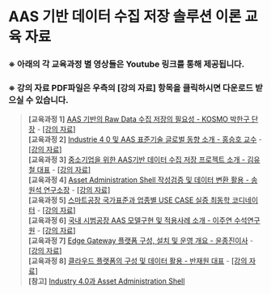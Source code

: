 # AAS 기반 데이터 수집 저장 솔루션 이론 교육 자료  
 
### ※ 아래의 각 교육과정 별 영상들은 Youtube 링크를 통해 제공됩니다.  
### ※ 강의 자료 PDF파일은 우측의 \[강의 자료\] 항목을 클릭하시면 다운로드 받으실 수 있습니다.  
> **\[교육과정 1\]**  [AAS 기반의 Raw Data 수집 저장의 필요성 - KOSMO 박한구 단장](https://youtu.be/pwMaS-CFZd0?list=PLcFqBGHqcUDpgyH10GI_kiAtqLme88_Nh) - [\[강의 자료\]](https://github.com/kosmo-nestfield/Education/blob/main/1.%20%EC%9D%B4%EB%A1%A0%20%EA%B5%90%EC%9C%A1%20%EC%98%81%EC%83%81%20%EB%B0%8F%20%EC%9E%90%EB%A3%8C/1%E1%84%8E%E1%85%A1%E1%84%89%E1%85%B5%E1%84%8E%E1%85%A1%E1%86%B7%E1%84%80%E1%85%A9%E1%84%8C%E1%85%A1%E1%84%85%E1%85%AD_AAS%20%E1%84%80%E1%85%B5%E1%84%87%E1%85%A1%E1%86%AB%E1%84%8B%E1%85%B4%20Raw%20Data%20%E1%84%89%E1%85%AE%E1%84%8C%E1%85%B5%E1%86%B8%20%E1%84%8C%E1%85%A5%E1%84%8C%E1%85%A1%E1%86%BC%E1%84%8B%E1%85%B4%20%E1%84%91%E1%85%B5%E1%86%AF%E1%84%8B%E1%85%AD%E1%84%89%E1%85%A5%E1%86%BC.pdf)  
> **\[교육과정 2\]**  [Industrie 4 0 및 AAS 표준기술 글로벌 동향 소개 - 홍승호 교수](https://youtu.be/dgLMA78JNhk?list=PLcFqBGHqcUDpgyH10GI_kiAtqLme88_Nh) - [\[강의 자료\]](https://github.com/kosmo-nestfield/Education/blob/main/1.%20%EC%9D%B4%EB%A1%A0%20%EA%B5%90%EC%9C%A1%20%EC%98%81%EC%83%81%20%EB%B0%8F%20%EC%9E%90%EB%A3%8C/2%E1%84%8E%E1%85%A1%E1%84%89%E1%85%B5%E1%84%8E%E1%85%A1%E1%86%B7%E1%84%80%E1%85%A9%E1%84%8C%E1%85%A1%E1%84%85%E1%85%AD_Industrie%204.0%20%E1%84%86%E1%85%B5%E1%86%BE%20AAS%20%E1%84%91%E1%85%AD%E1%84%8C%E1%85%AE%E1%86%AB%E1%84%80%E1%85%B5%E1%84%89%E1%85%AE%E1%86%AF%20%E1%84%80%E1%85%B3%E1%86%AF%E1%84%85%E1%85%A9%E1%84%87%E1%85%A5%E1%86%AF%20%E1%84%83%E1%85%A9%E1%86%BC%E1%84%92%E1%85%A3%E1%86%BC%20%E1%84%89%E1%85%A9%E1%84%80%E1%85%A2.pdf)  
> **\[교육과정 3\]**  [중소기업을 위한 AAS기반 데이터 수집 저장 프로젝트 소개 - 김유철 대표](https://youtu.be/FpMU1P18974?list=PLcFqBGHqcUDpgyH10GI_kiAtqLme88_Nh) - [\[강의 자료\]](https://github.com/kosmo-nestfield/Education/blob/main/1.%20%EC%9D%B4%EB%A1%A0%20%EA%B5%90%EC%9C%A1%20%EC%98%81%EC%83%81%20%EB%B0%8F%20%EC%9E%90%EB%A3%8C/3%E1%84%8E%E1%85%A1%E1%84%89%E1%85%B5%E1%84%8E%E1%85%A1%E1%86%B7%E1%84%80%E1%85%A9%E1%84%8C%E1%85%A1%E1%84%85%E1%85%AD_%E1%84%8C%E1%85%AE%E1%86%BC%E1%84%89%E1%85%A9%E1%84%80%E1%85%B5%E1%84%8B%E1%85%A5%E1%86%B8%E1%84%8B%E1%85%B3%E1%86%AF%20%E1%84%8B%E1%85%B1%E1%84%92%E1%85%A1%E1%86%AB%20AAS%E1%84%80%E1%85%B5%E1%84%87%E1%85%A1%E1%86%AB%20%E1%84%83%E1%85%A6%E1%84%8B%E1%85%B5%E1%84%90%E1%85%A5%20%E1%84%89%E1%85%AE%E1%84%8C%E1%85%B5%E1%86%B8%20%E1%84%8C%E1%85%A5%E1%84%8C%E1%85%A1%E1%86%BC%20%E1%84%91%E1%85%B3%E1%84%85%E1%85%A9%E1%84%8C%E1%85%A6%E1%86%A8%E1%84%90%E1%85%B3%20%E1%84%89%E1%85%A9%E1%84%80%E1%85%A2.pdf)  
> **\[교육과정 4\]**  [Asset Administration Shell 작성검증 및 데이터 변환 활용 - 송원석 연구소장](https://youtu.be/_HFhzw-QqH4?list=PLcFqBGHqcUDpgyH10GI_kiAtqLme88_Nh) - [\[강의 자료\]](https://github.com/kosmo-nestfield/Education/blob/main/1.%20%EC%9D%B4%EB%A1%A0%20%EA%B5%90%EC%9C%A1%20%EC%98%81%EC%83%81%20%EB%B0%8F%20%EC%9E%90%EB%A3%8C/4%E1%84%8E%E1%85%A1%E1%84%89%E1%85%B5%E1%84%8E%E1%85%A1%E1%86%B7%E1%84%80%E1%85%A9%E1%84%8C%E1%85%A1%E1%84%85%E1%85%AD_Asset%20Administration%20Shell%20%20%E1%84%8C%E1%85%A1%E1%86%A8%E1%84%89%E1%85%A5%E1%86%BC%E1%84%80%E1%85%A5%E1%86%B7%E1%84%8C%E1%85%B3%E1%86%BC%20%E1%84%86%E1%85%B5%E1%86%BE%20%E1%84%83%E1%85%A6%E1%84%8B%E1%85%B5%E1%84%90%E1%85%A5%20%E1%84%87%E1%85%A7%E1%86%AB%E1%84%92%E1%85%AA%E1%86%AB%20%E1%84%92%E1%85%AA%E1%86%AF%E1%84%8B%E1%85%AD%E1%86%BC%20.pdf)  
> **\[교육과정 5\]**  [스마트공장 국가표준과 업종별 USE CASE 실증 최동학 코디네이터](https://youtu.be/yZ5VWKD4EPg?list=PLcFqBGHqcUDpgyH10GI_kiAtqLme88_Nh) - [\[강의 자료\]](https://github.com/kosmo-nestfield/Education/blob/main/1.%20%EC%9D%B4%EB%A1%A0%20%EA%B5%90%EC%9C%A1%20%EC%98%81%EC%83%81%20%EB%B0%8F%20%EC%9E%90%EB%A3%8C/5%E1%84%8E%E1%85%A1%E1%84%89%E1%85%B5%E1%84%8E%E1%85%A1%E1%86%B7%E1%84%80%E1%85%A9%E1%84%8C%E1%85%A1%E1%84%85%E1%85%AD_%E1%84%89%E1%85%B3%E1%84%86%E1%85%A1%E1%84%90%E1%85%B3%E1%84%80%E1%85%A9%E1%86%BC%E1%84%8C%E1%85%A1%E1%86%BC%20%E1%84%80%E1%85%AE%E1%86%A8%E1%84%80%E1%85%A1%E1%84%91%E1%85%AD%E1%84%8C%E1%85%AE%E1%86%AB%E1%84%80%E1%85%AA%20%E1%84%8B%E1%85%A5%E1%86%B8%E1%84%8C%E1%85%A9%E1%86%BC%E1%84%87%E1%85%A7%E1%86%AF%20USE%20CASE%20%E1%84%89%E1%85%B5%E1%86%AF%E1%84%8C%E1%85%B3%E1%86%BC%20.pdf)  
> **\[교육과정 6\]**  [국내 시범공장 AAS 모델구현 및 적용사례 소개 - 이주연 수석연구원](https://youtu.be/L-xK4pRFwqs?list=PLcFqBGHqcUDpgyH10GI_kiAtqLme88_Nh) - [\[강의 자료\]](https://github.com/kosmo-nestfield/Education/blob/main/1.%20%EC%9D%B4%EB%A1%A0%20%EA%B5%90%EC%9C%A1%20%EC%98%81%EC%83%81%20%EB%B0%8F%20%EC%9E%90%EB%A3%8C/6%E1%84%8E%E1%85%A1%E1%84%89%E1%85%B5%E1%84%8E%E1%85%A1%E1%86%B7%E1%84%80%E1%85%A9%E1%84%8C%E1%85%A1%E1%84%85%E1%85%AD_%E1%84%80%E1%85%AE%E1%86%A8%E1%84%82%E1%85%A2%20%E1%84%89%E1%85%B5%E1%84%87%E1%85%A5%E1%86%B7%E1%84%80%E1%85%A9%E1%86%BC%E1%84%8C%E1%85%A1%E1%86%BC%20AAS%20%E1%84%86%E1%85%A9%E1%84%83%E1%85%A6%E1%86%AF%E1%84%80%E1%85%AE%E1%84%92%E1%85%A7%E1%86%AB%20%E1%84%86%E1%85%B5%E1%86%BE%20%E1%84%8C%E1%85%A5%E1%86%A8%E1%84%8B%E1%85%AD%E1%86%BC%E1%84%89%E1%85%A1%E1%84%85%E1%85%A8%20%E1%84%89%E1%85%A9%E1%84%80%E1%85%A2.pdf)  
> **\[교육과정 7\]**  [Edge Gateway 플랫폼 구성, 설치 및 운영 개요 - 윤종진이사](https://youtu.be/kyZORpNTjOk?list=PLcFqBGHqcUDpgyH10GI_kiAtqLme88_Nh) - [\[강의 자료\]](https://github.com/kosmo-nestfield/Education/blob/main/1.%20%EC%9D%B4%EB%A1%A0%20%EA%B5%90%EC%9C%A1%20%EC%98%81%EC%83%81%20%EB%B0%8F%20%EC%9E%90%EB%A3%8C/7%E1%84%8E%E1%85%A1%E1%84%89%E1%85%B5%E1%84%8E%E1%85%A1%E1%86%B7%E1%84%80%E1%85%A9%E1%84%8C%E1%85%A1%E1%84%85%E1%85%AD_EDGE%20%E1%84%91%E1%85%B3%E1%86%AF%E1%84%85%E1%85%A2%E1%86%BA%E1%84%91%E1%85%A9%E1%86%B7%20%E1%84%80%E1%85%AE%E1%84%89%E1%85%A5%E1%86%BC_%E1%84%89%E1%85%A5%E1%86%AF%E1%84%8E%E1%85%B5%20%E1%84%86%E1%85%B5%E1%86%BE%20%E1%84%92%E1%85%AA%E1%86%AF%E1%84%8B%E1%85%AD%E1%86%BC%20.pdf)  
> **\[교육과정 8\]**  [클라우드 플랫폼의 구성 및 데이터 활용 - 반재원 대표](https://youtu.be/e49B7-i040U?list=PLcFqBGHqcUDpgyH10GI_kiAtqLme88_Nh) - [\[강의 자료\]](https://github.com/kosmo-nestfield/Education/blob/main/1.%20%EC%9D%B4%EB%A1%A0%20%EA%B5%90%EC%9C%A1%20%EC%98%81%EC%83%81%20%EB%B0%8F%20%EC%9E%90%EB%A3%8C/8%E1%84%8E%E1%85%A1%E1%84%89%E1%85%B5%E1%84%8E%E1%85%A1%E1%86%B7%E1%84%80%E1%85%A9%E1%84%8C%E1%85%A1%E1%84%85%E1%85%AD_%E1%84%8F%E1%85%B3%E1%86%AF%E1%84%85%E1%85%A1%E1%84%8B%E1%85%AE%E1%84%83%E1%85%B3%20%E1%84%91%E1%85%B3%E1%86%AF%E1%84%85%E1%85%A2%E1%86%BA%E1%84%91%E1%85%A9%E1%86%B7%20%E1%84%80%E1%85%AE%E1%84%89%E1%85%A5%E1%86%BC%20%E1%84%89%E1%85%A5%E1%86%AF%E1%84%8E%E1%85%B5%20%E1%84%86%E1%85%B5%E1%86%BE%20%E1%84%92%E1%85%AA%E1%86%AF%E1%84%8B%E1%85%AD%E1%86%BC.pdf)  
> **\[참고\]**        [Industry 4.0과 Asset Administration Shell](https://youtu.be/tw2CCmZVGvE)  
